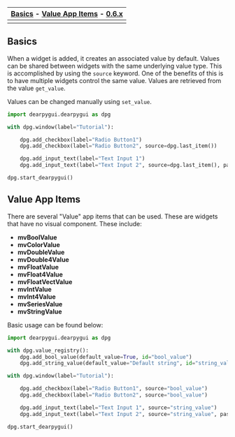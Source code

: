 | [Basics](#basics) - [Value App Items](#value-app-items) - [0.6.x](https://github.com/hoffstadt/DearPyGui_06/wiki/Value-and-Data-Storage) |
|----|
||

## Basics
When a widget is added, it creates an associated value by default. Values can be shared between widgets with the same underlying value type. This is accomplished by using the `source` keyword. One of the benefits of this is to have multiple widgets control the same value.
Values are retrieved from the value `get_value`.

Values can be changed manually using `set_value`.

```python
import dearpygui.dearpygui as dpg

with dpg.window(label="Tutorial"):

    dpg.add_checkbox(label="Radio Button1")
    dpg.add_checkbox(label="Radio Button2", source=dpg.last_item())

    dpg.add_input_text(label="Text Input 1")
    dpg.add_input_text(label="Text Input 2", source=dpg.last_item(), password=True)

dpg.start_dearpygui()
```

## Value App Items
There are several "Value" app items that can be used. These are widgets that have no visual component. These include:
* **mvBoolValue**
* **mvColorValue**
* **mvDoubleValue**
* **mvDouble4Value**
* **mvFloatValue**
* **mvFloat4Value**
* **mvFloatVectValue**
* **mvIntValue**
* **mvInt4Value**
* **mvSeriesValue**
* **mvStringValue**

Basic usage can be found below:
```python
import dearpygui.dearpygui as dpg

with dpg.value_registry():
    dpg.add_bool_value(default_value=True, id="bool_value")
    dpg.add_string_value(default_value="Default string", id="string_value")

with dpg.window(label="Tutorial"):

    dpg.add_checkbox(label="Radio Button1", source="bool_value")
    dpg.add_checkbox(label="Radio Button2", source="bool_value")

    dpg.add_input_text(label="Text Input 1", source="string_value")
    dpg.add_input_text(label="Text Input 2", source="string_value", password=True)

dpg.start_dearpygui()
```

